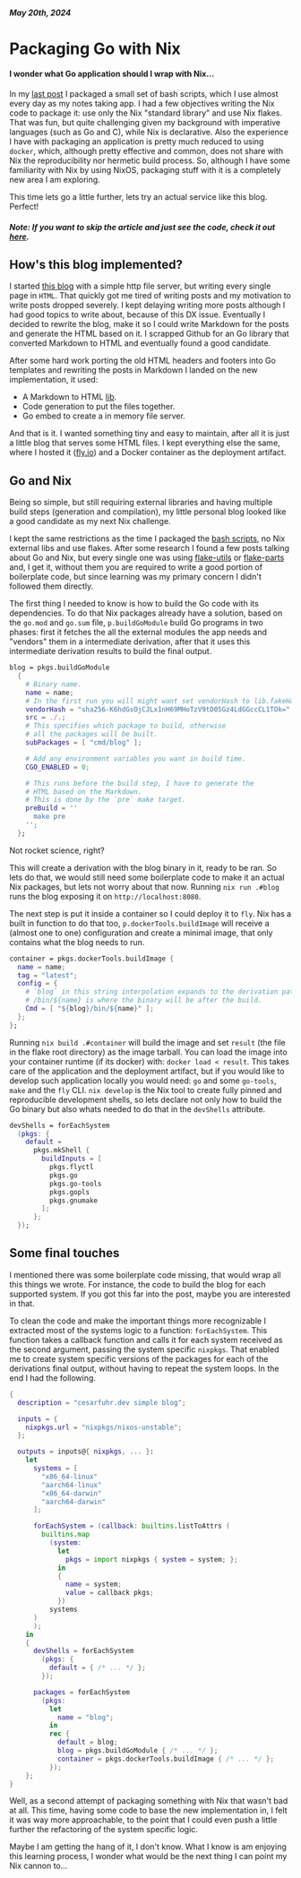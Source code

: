 
##### May 20th, 2024

# Packaging Go with Nix
#### I wonder what Go application should I wrap with Nix... 

In my [last post](https://cesarfuhr.dev/blog/packaging_bash_wth_nix.html) I packaged a small set of bash scripts, which I use almost every day as my notes taking app. I had a few objectives writing the Nix code to package it: use only the Nix "standard library" and use Nix flakes. That was fun, but quite challenging given my background with imperative languages (such as Go and C), while Nix is declarative. Also the experience I have with packaging an application is pretty much reduced to using `docker`, which, although pretty effective and common, does not share with Nix the reproducibility nor hermetic build process. So, although I have some familiarity with Nix by using NixOS, packaging stuff with it is a completely new area I am exploring. 

This time lets go a little further, lets try an actual service like this blog. Perfect! 

##### __Note:__ If you want to skip the article and just see the code, check it out [here](https://github.com/cesarFuhr/cesarFuhr.dev-app).

## How's this blog implemented?

I started [this blog](https://github.com/cesarFuhr/cesarfuhr.dev-app) with a simple http file server, but writing every single page in `HTML`. That quickly got me tired of writing posts and my motivation to write posts dropped severely. I kept delaying writing more posts although I had good topics to write about, because of this DX issue. Eventually I decided to rewrite the blog, make it so I could write Markdown for the posts and generate the HTML based on it. I scrapped Github for an Go library that converted Markdown to HTML and eventually found a good candidate. 

After some hard work porting the old HTML headers and footers into Go templates and rewriting the posts in Markdown I landed on the new implementation, it used:

- A Markdown to HTML [lib](github.com/gomarkdown/markdown).
- Code generation to put the files together.
- Go embed to create a in memory file server. 

And that is it. I wanted something tiny and easy to maintain, after all it is just a little blog that serves some HTML files. I kept everything else the same, where I hosted it ([fly.io](https://fly.io)) and a Docker container as the deployment artifact.

## Go and Nix

Being so simple, but still requiring external libraries and having multiple build steps (generation and compilation), my little personal blog looked like a good candidate as my next Nix challenge.

I kept the same restrictions as the time I packaged the [bash scripts](http://localhost:8080/blog/packaging_bash_wth_nix.html), no Nix external libs and use flakes. After some research I found a few posts talking about Go and Nix, but every single one was using [flake-utils](https://github.com/numtide/flake-utils) or [flake-parts](https://flake.parts/) and, I get it, without them you are required to write a good portion of boilerplate code, but since learning was my primary concern I didn't followed them directly.

The first thing I needed to know is how to build the Go code with its dependencies. To do that Nix packages already have a solution, based on the `go.mod` and `go.sum` file, `p.buildGoModule` build Go programs in two phases: first it fetches the all the external modules the app needs and "vendors" them in a intermediate derivation, after that it uses this intermediate derivation results to build the final output.

```nix
blog = pkgs.buildGoModule
  {
    # Binary name.
    name = name;
    # In the first run you will might want set vendorHash to lib.fakeHash.
    vendorHash = "sha256-K6hdGsOjCJLx1nH69MHoTzV9tD05Gz4LdGGccCL1TOk=";
    src = ./.;
    # This specifies which package to build, otherwise
    # all the packages will be built.
    subPackages = [ "cmd/blog" ];

    # Add any environment variables you want in build time.
    CGO_ENABLED = 0;

    # This runs before the build step, I have to generate the
    # HTML based on the Markdown.
    # This is done by the `pre` make target.
    preBuild = ''
      make pre
    '';
  };
```

Not rocket science, right? 

This will create a derivation with the blog binary in it, ready to be ran. So lets do that, we would still need some boilerplate code to make it an actual Nix packages, but lets not worry about that now. Running `nix run .#blog` runs the blog exposing it on `http://localhost:8080`.

The next step is put it inside a container so I could deploy it to `fly`. Nix has a built in function to do that too, `p.dockerTools.buildImage` will receive a (almost one to one) configuration and create a minimal image, that only contains what the blog needs to run.

```nix
container = pkgs.dockerTools.buildImage {
  name = name;
  tag = "latest";
  config = {
    # `blog` in this string interpolation expands to the derivation path.
    # /bin/${name} is where the binary will be after the build.
    Cmd = [ "${blog}/bin/${name}" ];
  };
};
```

Running `nix build .#container` will build the image and set `result` (the file in the flake root directory) as the image tarball. You can load the image into your container runtime (if its docker) with: `docker load < result`. This takes care of the application and the deployment artifact, but if you would like to develop such application locally you would need: `go` and some `go-tools`, `make` and the `fly` CLI. `nix develop` is the Nix tool to create fully pinned and reproducible development shells, so lets declare not only how to build the Go binary but also whats needed to do that in the `devShells` attribute.

```nix
devShells = forEachSystem
  (pkgs: {
    default =
      pkgs.mkShell {
        buildInputs = [
          pkgs.flyctl
          pkgs.go
          pkgs.go-tools
          pkgs.gopls
          pkgs.gnumake
        ];
      };
  });
```

## Some final touches

I mentioned there was some boilerplate code missing, that would wrap all this things we wrote. For instance, the code to build the blog for each supported system. If you got this far into the post, maybe you are interested in that.

To clean the code and make the important things more recognizable I extracted most of the systems logic to a function: `forEachSystem`. This function takes a callback function and calls it for each system received as the second argument, passing the system specific `nixpkgs`. That enabled me to create system specific versions of the packages for each of the derivations final output, without having to repeat the system loops. In the end I had the following.

```nix
{
  description = "cesarfuhr.dev simple blog";

  inputs = {
    nixpkgs.url = "nixpkgs/nixos-unstable";
  };

  outputs = inputs@{ nixpkgs, ... }:
    let
      systems = [
        "x86_64-linux"
        "aarch64-linux"
        "x86_64-darwin"
        "aarch64-darwin"
      ];

      forEachSystem = (callback: builtins.listToAttrs (
        builtins.map
          (system:
            let
              pkgs = import nixpkgs { system = system; };
            in
            {
              name = system;
              value = callback pkgs;
            })
          systems
      )
      );
    in
    {
      devShells = forEachSystem
        (pkgs: {
          default = { /* ... */ };
        });

      packages = forEachSystem
        (pkgs:
          let
            name = "blog";
          in
          rec {
            default = blog;
            blog = pkgs.buildGoModule { /* ... */ };
            container = pkgs.dockerTools.buildImage { /* ... */ };
          });
    };
}
```

Well, as a second attempt of packaging something with Nix that wasn't bad at all. This time, having some code to base the new implementation in, I felt it was way more approachable, to the point that I could even push a little further the refactoring of the system specific logic.

Maybe I am getting the hang of it, I don't know. What I know is am enjoying this learning process, I wonder what would be the next thing I can point my Nix cannon to...
